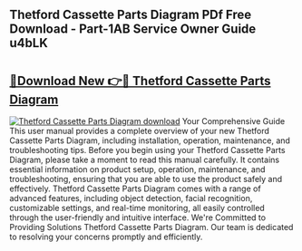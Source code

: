 ## Thetford Cassette Parts Diagram PDf Free Download - Part-1AB Service Owner Guide u4bLK

# <h2><a href="http://dfmcs9c.blite.top/?on=Thetford+Cassette+Parts+Diagram">🔗Download New 👉🔴 Thetford Cassette Parts Diagram</a></h2>

[![Thetford Cassette Parts Diagram download](https://i.imgur.com/lujVjoI.png)](http://dfmcs9c.blite.top/?on=Thetford+Cassette+Parts+Diagram)
Your Comprehensive Guide This user manual provides a complete overview of your new Thetford Cassette Parts Diagram, including installation, operation, maintenance, and troubleshooting tips. Before you begin using your Thetford Cassette Parts Diagram, please take a moment to read this manual carefully. It contains essential information on product setup, operation, maintenance, and troubleshooting, ensuring that you are able to use the product safely and effectively. Thetford Cassette Parts Diagram comes with a range of advanced features, including object detection, facial recognition, customizable settings, and real-time monitoring, all easily controlled through the user-friendly and intuitive interface. We're Committed to Providing Solutions Thetford Cassette Parts Diagram. Our team is dedicated to resolving your concerns promptly and efficiently.
